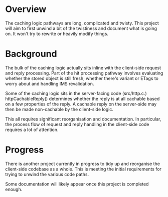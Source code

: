# Overview #

The caching logic pathways are long, complicated and twisty. This project will aim to first unwind a bit of the twistiness and document what is going on. It won't try to rewrite or heavily modify things.

# Background #

The bulk of the caching logic actually sits inline with the client-side request and reply processing. Part of the hit processing pathway involves evaluating whether the stored object is still fresh; whether there's variant or ETags to worry about and handling IMS revalidation.

Some of the caching logic sits in the server-facing code (src/http.c.) httpCachableReply() determines whether the reply is at all cachable based on a few properties of the reply. A cachable reply on the server-side may then be made non-cachable by the client-side logic.

This all requires significant reorganisation and documentation. In particular, the process flow of request and reply handling in the client-side code requires a lot of attention.

# Progress #

There is another project currently in progress to tidy up and reorganise the client-side codebase as a whole. This is meeting the initial requirements for trying to unwind the various code paths.

Some documentation will likely appear once this project is completed enough.